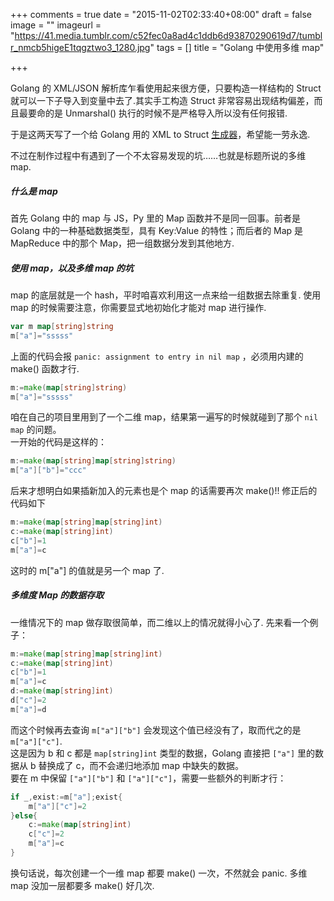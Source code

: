 +++
comments = true
date = "2015-11-02T02:33:40+08:00"
draft = false
image = ""
imageurl = "https://41.media.tumblr.com/c52fec0a8ad4c1ddb6d93870290619d7/tumblr_nmcb5higeE1tqgztwo3_1280.jpg"
tags = []
title = "Golang 中使用多维 map"

+++

Golang 的 XML/JSON 解析库乍看使用起来很方便，只要构造一样结构的 Struct 就可以一下子导入到变量中去了.其实手工构造 Struct 非常容易出现结构偏差，而且最要命的是 Unmarshal() 执行的时候不是严格导入所以没有任何报错.

于是这两天写了一个给 Golang 用的 XML to Struct [生成器](https://github.com/wicast/xj2s)，希望能一劳永逸.

不过在制作过程中有遇到了一个不太容易发现的坑……也就是标题所说的多维 map.
<!--more-->
##### 什么是 map
首先 Golang 中的 map 与 JS，Py 里的 Map 函数并不是同一回事。前者是 Golang 中的一种基础数据类型，具有 Key:Value 的特性；而后者的 Map 是 MapReduce 中的那个 Map，把一组数据分发到其他地方.
##### 使用 map，以及多维 map 的坑
map 的底层就是一个 hash，平时咱喜欢利用这一点来给一组数据去除重复.
使用 map 的时候需要注意，你需要显式地初始化才能对 map 进行操作.

```go
var m map[string]string
m["a"]="sssss"
```
上面的代码会报 `panic: assignment to entry in nil map` ，必须用内建的 make() 函数才行.

```go
m:=make(map[string]string)
m["a"]="sssss"
```
咱在自己的项目里用到了一个二维 map，结果第一遍写的时候就碰到了那个 `nil map` 的问题。  
一开始的代码是这样的：
```go
m:=make(map[string]map[string]string)
m["a"]["b"]="ccc"
```

后来才想明白如果插新加入的元素也是个 map 的话需要再次 make()!!
修正后的代码如下
```go
m:=make(map[string]map[string]int)
c:=make(map[string]int)
c["b"]=1
m["a"]=c
```
这时的 m["a"] 的值就是另一个 map 了.

##### 多维度 Map 的数据存取
一维情况下的 map 做存取很简单，而二维以上的情况就得小心了.
先来看一个例子：
```go
m:=make(map[string]map[string]int)
c:=make(map[string]int)
c["b"]=1
m["a"]=c
d:=make(map[string]int)
d["c"]=2
m["a"]=d
```
而这个时候再去查询 `m["a"]["b"]` 会发现这个值已经没有了，取而代之的是 `m["a"]["c"]`.  
这是因为 b 和 c 都是 `map[string]int` 类型的数据，Golang 直接把 `["a"]` 里的数据从 b 替换成了 c，而不会递归地添加 map 中缺失的数据。  
要在 m 中保留 `["a"]["b"]` 和 `["a"]["c"]`，需要一些额外的判断才行：
```go
if _,exist:=m["a"];exist{
    m["a"]["c"]=2
}else{
    c:=make(map[string]int)
    c["c"]=2
    m["a"]=c
}
```
换句话说，每次创建一个一维 map 都要 make() 一次，不然就会 panic.
多维 map 没加一层都要多 make() 好几次.
